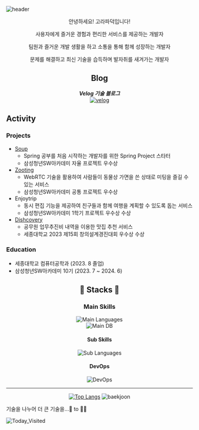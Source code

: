 <!--타이틀 부분-->

![header](https://capsule-render.vercel.app/api?type=wave&color=F7DC6F&height=200&section=header)

<div align=center>

안녕하세요! 고라파덕입니다!

사용자에게 즐거운 경험과 편리한 서비스를 제공하는 개발자

팀원과 즐거운 개발 생활을 하고 소통을 통해 함께 성장하는 개발자

문제를 해결하고 최신 기술을 습득하며 발자취를 새겨가는 개발자

## Blog

**_Velog 기술 블로그_**<br>[![velog](https://img.shields.io/badge/velog-20C997?style=flat-square&logo=velog&logoColor=white)](https://velog.io/@duckbill)

</div>

## Activity

### Projects

- [Soup](https://github.com/duckbill413/soup)
  - Spring 공부를 처음 시작하는 개발자를 위한 Spring Project 스타터
  - 삼성청년SW아카데미 자율 프로젝트 우수상
- [Zooting](https://github.com/duckbill413/zooting)
  - WebRTC 기술을 활용하여 사람들이 동물상 가면을 쓴 상태로 미팅을 즐길 수 있는 서비스
  - 삼성청년SW아카데미 공통 프로젝트 우수상
- Enjoytrip
  - 동시 편집 기능을 제공하여 친구들과 함께 여행을 계획할 수 있도록 돕는 서비스
  - 삼성청년SW아카데미 1학기 프로젝트 우수상 수상
- [Dishcovery](https://github.com/capstone-miso/miso-server)
  - 공무원 업무추진비 내역을 이용한 맛집 추천 서비스
  - 세종대학교 2023 제15회 창의설계경진대회 우수상 수상

### Education

- 세종대학교 컴퓨터공학과 (2023. 8 졸업)
- 삼성청년SW아카데미 10기 (2023. 7 ~ 2024. 6)

<div align="center">

## 🐥 Stacks 🐥

### Main Skills

![Main Languages](https://skillicons.dev/icons?i=java,py,spring&theme=light)  
![Main DB](https://skillicons.dev/icons?i=mysql,mongodb,redis&theme=light)

#### Sub Skills

![Sub Languages](https://skillicons.dev/icons?i=dart,js,cpp,flutter,vue,kafka&theme=light&perline=3)

#### DevOps

![DevOps](https://skillicons.dev/icons?i=aws,docker,ubuntu,githubactions,gitlab,prometheus,grafana&theme=light&perline=4)

---

[![Top Langs](https://github-readme-stats-sigma-seven.vercel.app/api/top-langs/?username=duckbill413&layout=compact&theme=swift&langs_count=8&hide=jupyter%20notebook,css,html)](https://github.com/duckbill413/duckbill413)
![baekjoon](http://mazassumnida.wtf/api/v2/generate_badge?boj=uhyeon7399)

</div>

기술을 나누어 더 큰 기술을...🐤 to 🐔🎈

![Today_Visited](https://hits.seeyoufarm.com/api/count/incr/badge.svg?url=https%3A%2F%2Fgithub.com%2FduckbillLvr&count_bg=%2379C83D&title_bg=%23555555&icon=&icon_color=%23E7E7E7&title=hits&edge_flat=false)
